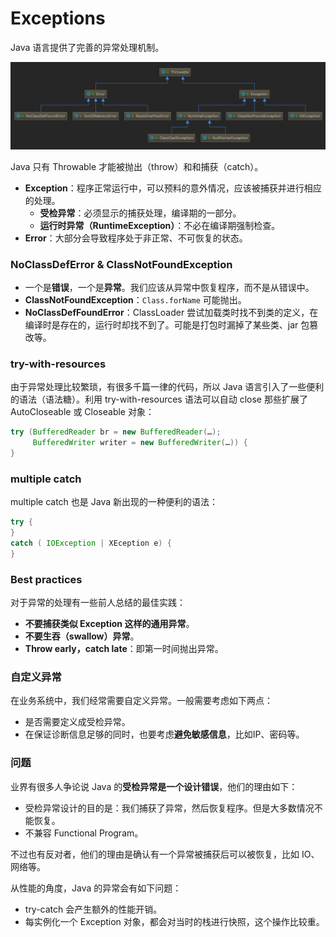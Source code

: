 # Exceptions

Java 语言提供了完善的异常处理机制。

![](../../.gitbook/assets/image%20%28113%29.png)

Java 只有 Throwable 才能被抛出（throw）和和捕获（catch）。

* **Exception**：程序正常运行中，可以预料的意外情况，应该被捕获并进行相应的处理。
  * **受检异常**：必须显示的捕获处理，编译期的一部分。
  * **运行时异常（RuntimeException）**：不必在编译期强制检查。
* **Error**：大部分会导致程序处于非正常、不可恢复的状态。

### NoClassDefError & ClassNotFoundException

* 一个是**错误**，一个是**异常**。我们应该从异常中恢复程序，而不是从错误中。
* **ClassNotFoundException**：`Class.forName` 可能抛出。
* **NoClassDefFoundError**：ClassLoader 尝试加载类时找不到类的定义，在编译时是存在的，运行时却找不到了。可能是打包时漏掉了某些类、jar 包篡改等。

### try-with-resources

由于异常处理比较繁琐，有很多千篇一律的代码，所以 Java 语言引入了一些便利的语法（语法糖）。利用 try-with-resources 语法可以自动 close 那些扩展了AutoCloseable 或 Closeable 对象：

```java
try (BufferedReader br = new BufferedReader(…);
     BufferedWriter writer = new BufferedWriter(…)) {
}
```

### multiple catch

multiple catch 也是 Java 新出现的一种便利的语法：

```java
try {
}
catch ( IOException | XEception e) {
} 

```

###  Best practices

对于异常的处理有一些前人总结的最佳实践：

* **不要捕获类似 Exception 这样的通用异常**。
* **不要生吞（swallow）异常**。
* **Throw early，catch late**：即第一时间抛出异常。

### 自定义异常

在业务系统中，我们经常需要自定义异常。一般需要考虑如下两点：

* 是否需要定义成受检异常。
* 在保证诊断信息足够的同时，也要考虑**避免敏感信息**，比如IP、密码等。

### 问题

业界有很多人争论说 Java 的**受检异常是一个设计错误**，他们的理由如下：

* 受检异常设计的目的是：我们捕获了异常，然后恢复程序。但是大多数情况不能恢复。
* 不兼容 Functional Program。

不过也有反对者，他们的理由是确认有一个异常被捕获后可以被恢复，比如 IO、网络等。

从性能的角度，Java 的异常会有如下问题：

* try-catch 会产生额外的性能开销。
* 每实例化一个 Exception 对象，都会对当时的栈进行快照，这个操作比较重。

